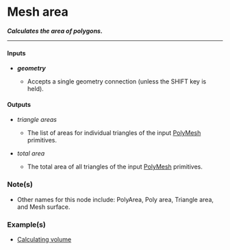 # Mesh area

**_Calculates the area of polygons._**

---


#### Inputs

* **_geometry_**

  * Accepts a single geometry connection (unless the SHIFT key is held).


#### Outputs

* _triangle areas_

  * The list of areas for individual triangles of the input [PolyMesh](/concepts/GeneralConcepts/polyMesh.md) primitives.

* _total area_

  * The total area of all triangles of the input [PolyMesh](/concepts/GeneralConcepts/polyMesh.md) primitives.


### Note(s)

* Other names for this node include: PolyArea, Poly area, Triangle area, and Mesh surface.


### Example(s)

* <a href="https://creator.trimble.com/graph?assetURI=whp:1647f115-7ba5-4b1e-909f-2991d0caf8ca&version=latest" target="_blank">Calculating volume</a>
